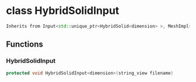 # class HybridSolidInput


```cpp
Inherits from Input<std::unique_ptr<HybridSolid<dimension> >, MeshImpl>
```



## Functions

### HybridSolidInput

```cpp
protected void HybridSolidInput<dimension>(string_view filename)
```




